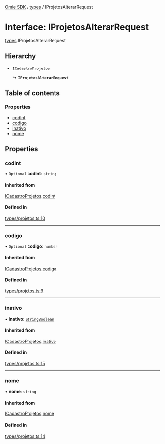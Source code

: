 [Omie SDK](../README.md) / [types](../modules/types.md) / IProjetosAlterarRequest

# Interface: IProjetosAlterarRequest

[types](../modules/types.md).IProjetosAlterarRequest

## Hierarchy

- [`ICadastroProjetos`](types.ICadastroProjetos.md)

  ↳ **`IProjetosAlterarRequest`**

## Table of contents

### Properties

- [codInt](types.IProjetosAlterarRequest.md#codint)
- [codigo](types.IProjetosAlterarRequest.md#codigo)
- [inativo](types.IProjetosAlterarRequest.md#inativo)
- [nome](types.IProjetosAlterarRequest.md#nome)

## Properties

### codInt

• `Optional` **codInt**: `string`

#### Inherited from

[ICadastroProjetos](types.ICadastroProjetos.md).[codInt](types.ICadastroProjetos.md#codint)

#### Defined in

[types/projetos.ts:10](https://github.com/lucas-bogos/omie-sdk/blob/fa631c8/src/types/projetos.ts#L10)

___

### codigo

• `Optional` **codigo**: `number`

#### Inherited from

[ICadastroProjetos](types.ICadastroProjetos.md).[codigo](types.ICadastroProjetos.md#codigo)

#### Defined in

[types/projetos.ts:9](https://github.com/lucas-bogos/omie-sdk/blob/fa631c8/src/types/projetos.ts#L9)

___

### inativo

• **inativo**: [`StringBoolean`](../modules/types.md#stringboolean)

#### Inherited from

[ICadastroProjetos](types.ICadastroProjetos.md).[inativo](types.ICadastroProjetos.md#inativo)

#### Defined in

[types/projetos.ts:15](https://github.com/lucas-bogos/omie-sdk/blob/fa631c8/src/types/projetos.ts#L15)

___

### nome

• **nome**: `string`

#### Inherited from

[ICadastroProjetos](types.ICadastroProjetos.md).[nome](types.ICadastroProjetos.md#nome)

#### Defined in

[types/projetos.ts:14](https://github.com/lucas-bogos/omie-sdk/blob/fa631c8/src/types/projetos.ts#L14)
